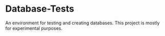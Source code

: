 # Database-Tests
An environment for testing and creating databases. This project is mostly for experimental purposes.
